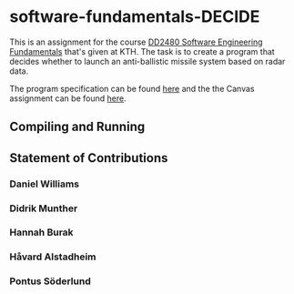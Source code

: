 # software-fundamentals-DECIDE

This is an assignment for the course [DD2480 Software Engineering Fundamentals](https://www.kth.se/student/kurser/kurs/DD2480?l=en) that's given at KTH. The task is to create a program that decides whether to launch an anti-ballistic missile system based on radar data.

The program specification can be found [here](docs/decide.pdf) and the the Canvas assignment can be found [here](https://canvas.kth.se/courses/37918/assignments/235345).

## Compiling and Running

<!-- To do -->

## Statement of Contributions

### Daniel Williams

### Didrik Munther

### Hannah Burak

### Håvard Alstadheim

### Pontus Söderlund
